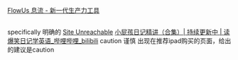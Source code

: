 [FlowUs 息流 - 新一代生产力工具](https://flowus.cn/share/7bbaabda-89fa-4cb4-84b0-43c2809e3631)

## 
specifically
明确的
[Site Unreachable](https://www.youtube.com/watch?v=6yLqMLT4z6I)
[小屁孩日记精讲（合集）| 持续更新中 | 读爆笑日记学英语\_哔哩哔哩\_bilibili](https://www.bilibili.com/video/BV1pD4y1c7Aq/?spm_id_from=333.788.recommend_more_video.0&vd_source=b92112731015c20054034d26c9ad8a67)
caution 谨慎
出现在推荐ipad购买的页面，给出的建议是caution